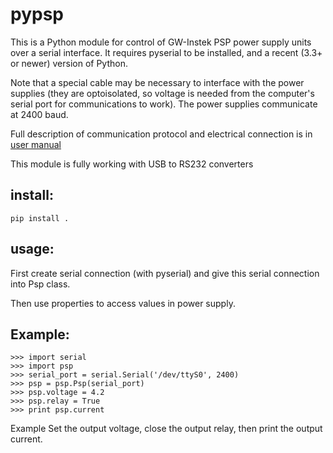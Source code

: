 # pypsp

This is a Python module for control of GW-Instek PSP power supply units
over a serial interface.  It requires pyserial to be installed, and a recent
(3.3+ or newer) version of Python.

Note that a special cable may be necessary to interface with the power
supplies (they are optoisolated, so voltage is needed from the computer's
serial port for communications to work).  The power supplies communicate
at 2400 baud.

Full description of communication protocol and electrical connection is in [user manual](http://www.gwinstek.com/en-global/Download/DownloadFile/DownloadFile/download%23_%2304_DCPower%23_%23PSP%23_%23PSP_UserManual_EN_RevG_201702.pdf)

This module is fully working with USB to RS232 converters

## install:

    pip install .

## usage:

First create serial connection (with pyserial) and give this serial connection into Psp class.

Then use properties to access values in power supply.

## Example:

    >>> import serial
    >>> import psp
    >>> serial_port = serial.Serial('/dev/ttyS0', 2400)
    >>> psp = psp.Psp(serial_port)
    >>> psp.voltage = 4.2
    >>> psp.relay = True
    >>> print psp.current

Example Set the output voltage, close the output relay, then print the output current.

